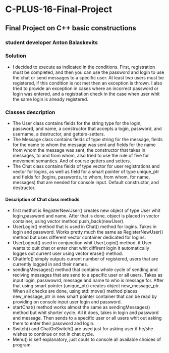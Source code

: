 # C-PLUS-16-Final-Project
## Final Project on C++ basic constructions
### student developer Anton Balaskevits
### Solution
- I decided to execute as indicated in the conditions. First, registration must be completed, and then you can use the password and login to use the chat or send messages to a specific user. At least two users must be registered, if this condition is not met then an exception is thrown. I also tried to provide an exception in cases where an incorrect password or login was entered, and a registration check in the case when user whit the same login is already registered.
### Classes description
- The User class contains fields for the string type for the login, password, and name, a constructor that accepts a login, password, and username, a destructor, and getters-setters.
- The Message class contains fields of type string for the message, fields for the name to whom the message was sent and fields for the name from whom the message was sent, the constructor that takes in messages, to and from whom, also tried to use the rule of five for movement semantics. And of course getters and setters.
- The Chat class contains fields of type vector for user registrations and vector for logins, as well as field for a smart pointer of type unique_ptr and fields for (logins, passwords, to whom, from whom, for name, messages) that are needed for console input. Default constructor, and destructor.
#### Description of Chat class methods
- first methot is RegisterNewUser() creates new object of type User whit login,password and name. After that is done, object is placed in vector container, using vector method push_back(newUser).
- UserLogin() method that is used in Chat() method for logins. Takes in login and password. Works pretty much the same as RegisterNewUser() method but uses different vector container dedicated for logins.
- UserLogout() used in conjunction whit UserLogin() method. if User wants to quit chat or enter chat whit diffirent login it automatically logges out current user using vector erase() method.
- ChatInfo() simply outputs current number of registered, users that are currently logged in and their names.
- sendingMessages() method that contains whole cycle of sending and reciving messages that are send to a specific user or all users. Takes as input login, passwowrd, message and name to who is message for. After that using smart pointer (unique_ptr) creates object new_message_ptr. When all checks are done, using std::move() method places new_message_ptr in new smart pointer container that can be read by providing on console input user login and password.
- startChat() method works almost the same as sendingMessages() method but whit shorter cycle. All it does, takes in login and password and message. Then sends to a specific user or all users whit out asking them to enter their password and login.
- Switch() and ChatOnSwitch() are used just for asking user if he/she wishes to continue or not in chat cycle.
- Menu() is self explanatory, just couts to console all available choices of program.
